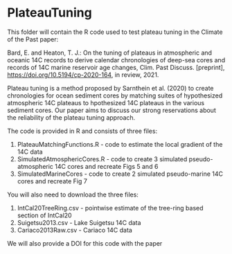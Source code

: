 # PlateauTuning

This folder will contain the R code used to test plateau tuning in the Climate of the Past paper:

Bard, E. and Heaton, T. J.: On the tuning of plateaus in atmospheric and oceanic 14C records to derive calendar chronologies of deep-sea cores and records of 14C marine reservoir age changes, Clim. Past Discuss. [preprint], https://doi.org/10.5194/cp-2020-164, in review, 2021.

Plateau tuning is a method proposed by Sarnthein et al. (2020) to create chronologies for ocean sediment cores by matching suites of hypothesized atmospheric 14C plateaus to hpothesized 14C plateaus in the various sediment cores. Our paper aims to discuss our strong reservations about the reliability of the plateau tuning approach.

The code is provided in R and consists of three files:

1) PlateauMatchingFunctions.R - code to estimate the local gradient of the 14C data  
2) SimulatedAtmosphericCores.R - code to create 3 simulated pseudo-atmospheric 14C cores and recreate Figs 5 and 6  
3) SimulatedMarineCores - code to create 2 simulated pseudo-marine 14C cores and recreate Fig 7 

You will also need to download the three files:

1) IntCal20TreeRing.csv - pointwise estimate of the tree-ring based section of IntCal20 
2) Suigetsu2013.csv - Lake Suigetsu 14C data 
3) Cariaco2013Raw.csv - Cariaco 14C data

We will also provide a DOI for this code with the paper
